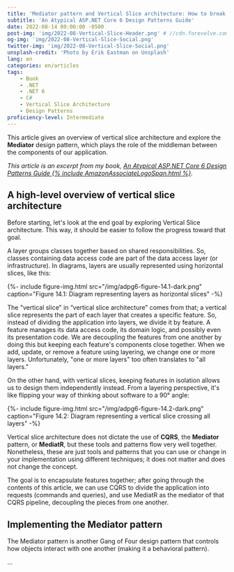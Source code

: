 ```yaml
---
title: 'Mediator pattern and Vertical Slice architecture: How to break tight coupling and write cohesive ASP.NET Core 6 code'
subtitle: 'An Atypical ASP.NET Core 6 Design Patterns Guide'
date: 2022-08-14 00:00:00 -0500
post-img: 'img/2022-08-Vertical-Slice-Header.png' # //cdn.forevolve.com/blog/images/articles-header/
og-img: 'img/2022-08-Vertical-Slice-Social.png'
twitter-img: 'img/2022-08-Vertical-Slice-Social.png'
unsplash-credit: 'Photo by Erik Eastman on Unsplash'
lang: en
categories: en/articles
tags:
    - Book
    - .NET
    - .NET 6
    - C#
    - Vertical Slice Architecture
    - Design Patterns
proficiency-level: Intermediate
---
```


This article gives an overview of vertical slice architecture and explore the **Mediator** design pattern, which plays the role of the middleman between the components of our application.

_This article is an excerpt from my book, [An Atypical ASP.NET Core 6 Design Patterns Guide {% include AmazonAssociateLogoSpan.html %}](https://adpg.link/buycom6)._<!--more-->

## A high-level overview of vertical slice architecture

Before starting, let's look at the end goal by exploring Vertical Slice architecture. This way, it should be easier to follow the progress toward that goal.

A layer groups classes together based on shared responsibilities. So, classes containing data access code are part of the data access layer (or infrastructure). In diagrams, layers are usually represented using horizontal slices, like this:

{%- include figure-img.html src="/img/adpg6-figure-14.1-dark.png" caption="Figure 14.1: Diagram representing layers as horizontal slices" -%}

The "vertical slice" in “vertical slice architecture” comes from that; a vertical slice represents the part of each layer that creates a specific feature. So, instead of dividing the application into layers, we divide it by feature. A feature manages its data access code, its domain logic, and possibly even its presentation code. We are decoupling the features from one another by doing this but keeping each feature's components close together. When we add, update, or remove a feature using layering, we change one or more layers. Unfortunately, "one or more layers" too often translates to "all layers."

On the other hand, with vertical slices, keeping features in isolation allows us to design them independently instead. From a layering perspective, it's like flipping your way of thinking about software to a 90° angle:

{%- include figure-img.html src="/img/adpg6-figure-14.2-dark.png" caption="Figure 14.2: Diagram representing a vertical slice crossing all layers" -%}

Vertical slice architecture does not dictate the use of **CQRS**, the **Mediator** pattern, or **MediatR**, but these tools and patterns flow very well together. Nonetheless, these are just tools and patterns that you can use or change in your implementation using different techniques; it does not matter and does not change the concept.

The goal is to encapsulate features together; after going through the contents of this article, we can use CQRS to divide the application into requests (commands and queries), and use MediatR as the mediator of that CQRS pipeline, decoupling the pieces from one another.

## Implementing the Mediator pattern

The Mediator pattern is another Gang of Four design pattern that controls how objects interact with one another (making it a behavioral pattern).

...
